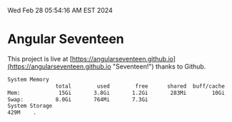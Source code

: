 Wed Feb 28 05:54:16 AM EST 2024

# Angular Seventeen


This project is live at [https://angularseventeen.github.io](https://angularseventeen.github.io "Seventeen!") thanks to Github.

```bash
System Memory
               total        used        free      shared  buff/cache   available
Mem:            15Gi       3.8Gi       1.2Gi       283Mi        10Gi        11Gi
Swap:          8.0Gi       764Mi       7.3Gi
System Storage
429M	.
```
```bash
